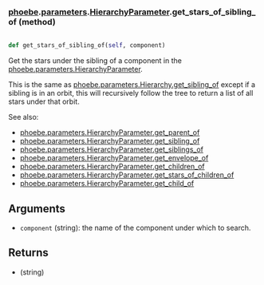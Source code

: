 ### [phoebe](phoebe.md).[parameters](phoebe.parameters.md).[HierarchyParameter](phoebe.parameters.HierarchyParameter.md).get_stars_of_sibling_of (method)


```py

def get_stars_of_sibling_of(self, component)

```



Get the stars under the sibling of a component in the
[phoebe.parameters.HierarchyParameter](phoebe.parameters.HierarchyParameter.md).

This is the same as [phoebe.parameters.Hierarchy.get_sibling_of](phoebe.parameters.Hierarchy.get_sibling_of.md) except
if a sibling is in an orbit, this will recursively follow the tree to
return a list of all stars under that orbit.

See also:
* [phoebe.parameters.HierarchyParameter.get_parent_of](phoebe.parameters.HierarchyParameter.get_parent_of.md)
* [phoebe.parameters.HierarchyParameter.get_sibling_of](phoebe.parameters.HierarchyParameter.get_sibling_of.md)
* [phoebe.parameters.HierarchyParameter.get_siblings_of](phoebe.parameters.HierarchyParameter.get_siblings_of.md)
* [phoebe.parameters.HierarchyParameter.get_envelope_of](phoebe.parameters.HierarchyParameter.get_envelope_of.md)
* [phoebe.parameters.HierarchyParameter.get_children_of](phoebe.parameters.HierarchyParameter.get_children_of.md)
* [phoebe.parameters.HierarchyParameter.get_stars_of_children_of](phoebe.parameters.HierarchyParameter.get_stars_of_children_of.md)
* [phoebe.parameters.HierarchyParameter.get_child_of](phoebe.parameters.HierarchyParameter.get_child_of.md)

Arguments
----------
* `component` (string): the name of the component under which to search.

Returns
---------
* (string)


